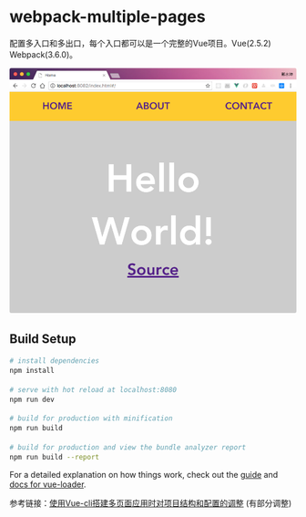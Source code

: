 # webpack-multiple-pages

配置多入口和多出口，每个入口都可以是一个完整的Vue项目。Vue(2.5.2)  Webpack(3.6.0)。

![Screenshot](./multiple-pages.png)

## Build Setup

``` bash
# install dependencies
npm install

# serve with hot reload at localhost:8080
npm run dev

# build for production with minification
npm run build

# build for production and view the bundle analyzer report
npm run build --report
```

For a detailed explanation on how things work, check out the [guide](http://vuejs-templates.github.io/webpack/) and [docs for vue-loader](http://vuejs.github.io/vue-loader).

参考链接：[使用Vue-cli搭建多页面应用时对项目结构和配置的调整](https://www.jianshu.com/p/0a30aca71b16) (有部分调整)
